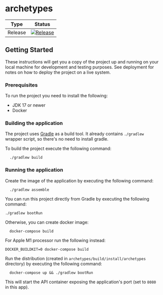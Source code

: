 # archetypes

| **Type** | **Status**                                                                                                                                                             |
|----------|------------------------------------------------------------------------------------------------------------------------------------------------------------------------|
| Release  | [![Release](https://github.com/sumup/archetypes/actions/workflows/release.yml/badge.svg)](https://github.com/sumup/archetypes/actions/workflows/release.yml) |

## Getting Started

These instructions will get you a copy of the project up and running on your
local machine for development and testing purposes. See deployment for notes on
how to deploy the project on a live system.

### Prerequisites

To run the project you need to install the following:

- JDK 17 or newer
- Docker

### Building the application

The project uses [Gradle](https://gradle.org) as a build tool. It already contains
`./gradlew` wrapper script, so there's no need to install gradle.

To build the project execute the following command:

```shell
  ./gradlew build
```

### Running the application

Create the image of the application by executing the following command:

```shell
  ./gradlew assemble
```

You can run this project directly from Gradle by executing the following
command:

```shell
./gradlew bootRun
```

Otherwise, you can create docker image:

```shell
  docker-compose build
```

For Apple M1 processor run the following instead:

```shell
DOCKER_BUILDKIT=0 docker-compose build
```

Run the distribution (created in `archetypes/build/install/archetypes`
directory) by executing the following command:

```shell
  docker-compose up && ./gradlew bootRun
```

This will start the API container exposing the application's port
(set to `8080` in this app).
